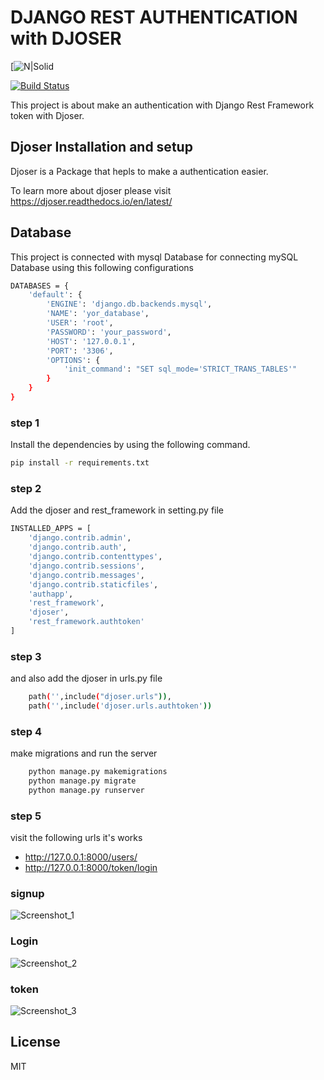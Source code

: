 # DJANGO REST AUTHENTICATION with DJOSER


[![N|Solid](https://user-images.githubusercontent.com/61903698/188264476-cd5f36d4-04ac-4198-842b-c5d1f1ecd3fd.png)

[![Build Status](https://travis-ci.org/joemccann/dillinger.svg?branch=master)](https://travis-ci.org/joemccann/dillinger)

This project is about make an authentication with Django Rest Framework token with Djoser.

## Djoser Installation and setup
Djoser is a Package that hepls to make a authentication easier. 

To learn more about djoser please visit https://djoser.readthedocs.io/en/latest/

## Database 

This project is connected with mysql Database for connecting mySQL Database using this following configurations
```sh
DATABASES = {  
    'default': {  
        'ENGINE': 'django.db.backends.mysql',  
        'NAME': 'yor_database',  
        'USER': 'root',  
        'PASSWORD': 'your_password',  
        'HOST': '127.0.0.1',  
        'PORT': '3306',  
        'OPTIONS': {  
            'init_command': "SET sql_mode='STRICT_TRANS_TABLES'"  
        }  
    }  
}  
```
### step 1
Install the dependencies by using the following command.


```sh
pip install -r requirements.txt
```

### step 2

Add the djoser and rest_framework in setting.py file

```sh
INSTALLED_APPS = [
    'django.contrib.admin',
    'django.contrib.auth',
    'django.contrib.contenttypes',
    'django.contrib.sessions',
    'django.contrib.messages',
    'django.contrib.staticfiles',
    'authapp',
    'rest_framework',
    'djoser',
    'rest_framework.authtoken'
]
```
### step 3

and also add the djoser in urls.py file
```sh
    path('',include("djoser.urls")),
    path('',include('djoser.urls.authtoken'))
```
### step 4
make migrations and run the server

```sh
    python manage.py makemigrations
    python manage.py migrate
    python manage.py runserver
```

### step 5

visit the following urls it's works

- http://127.0.0.1:8000/users/
- http://127.0.0.1:8000/token/login


### signup
![Screenshot_1](https://user-images.githubusercontent.com/61903698/188263952-b633b7c4-407d-4b07-bb3c-588c94d57059.png)

### Login
![Screenshot_2](https://user-images.githubusercontent.com/61903698/188264004-22a1b86d-9d89-47ef-8c14-1757fbdbdf2c.png)

### token

![Screenshot_3](https://user-images.githubusercontent.com/61903698/188264036-d0bfc9b7-7bf8-4e49-aeda-04cbdb9392c7.png)



## License

MIT
